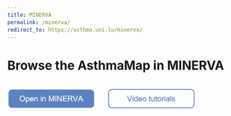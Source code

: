 ```yaml
---
title: MINERVA
permalink: /minerva/
redirect_to: https://asthma.uni.lu/minerva/
---
```


#  Browse the AsthmaMap in MINERVA

<br />
<a href="https://asthma.uni.lu/minerva/"><img src="/images/buttons/openinminerva.png" alt="Open in MINERVA" width="200" target="_blank"></a> &nbsp; &nbsp; &nbsp;
<a href="/tutorials"><img src="/images/buttons/videotutorialsclear2.png" alt="Video tutorials" width="200" target="_blank"></a>
<br />
<br />
